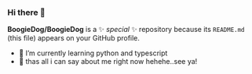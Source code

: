 ### Hi there 👋


**BoogieDog/BoogieDog** is a ✨ _special_ ✨ repository because its `README.md` (this file) appears on your GitHub profile.

- 🌱 I’m currently learning python and typescript
- 💬 thas all i can say about me right now hehehe..see ya!
